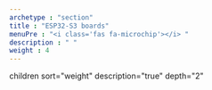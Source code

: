 ```yaml
---
archetype : "section"
title : "ESP32-S3 boards"
menuPre : "<i class='fas fa-microchip'></i> "
description : " "
weight : 4
---
```

children sort="weight" description="true" depth="2"
